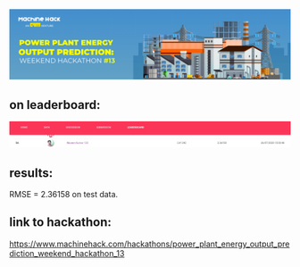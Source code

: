 <img src=".images/Power Plant Energy_banner.jpg" />

## on leaderboard:
<img src=".images/on_the_leaderboard.jpg" />

## results:
RMSE = 2.36158 on test data.

## link to hackathon:
https://www.machinehack.com/hackathons/power_plant_energy_output_prediction_weekend_hackathon_13
